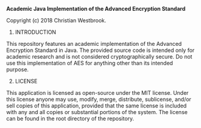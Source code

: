 **Academic Java Implementation of the Advanced Encryption Standard**

Copyright (c) 2018 Christian Westbrook.

1. INTRODUCTION

This repository features an academic implementation of the Advanced Encryption Standard in Java. The provided source code is intended only for academic research and is not considered cryptographically secure. Do not use this implementation of AES for anything other than its intended purpose.

2. LICENSE

This application is licensed as open-source under the MIT license. Under this license anyone may use, modify, merge, distribute, sublicense, and/or sell copies of this application, provided that the same license is included with any and all copies or substantial portions of the system. The license can be found in the root directory of the repository.
